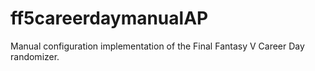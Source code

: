 # ff5careerdaymanualAP
Manual configuration implementation of the Final Fantasy V Career Day randomizer.
